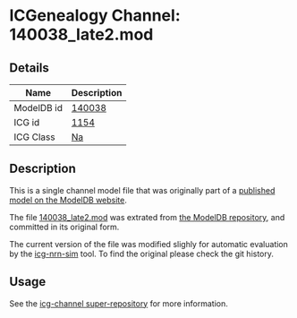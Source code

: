 # ICGenealogy Channel: 140038\_late2.mod

## Details

Name | Description
---- | -----------
ModelDB id | [140038](http://senselab.med.yale.edu/ModelDB/ShowModel.cshtml?model=140038)
ICG id | [1154](http://icg.neurotheory.ox.ac.uk/channels/2/1154)
ICG Class | [Na](http://icg.neurotheory.ox.ac.uk/channels/2)

## Description

This is a single channel model file that was originally part of a [published model on the ModelDB website](http://senselab.med.yale.edu/ModelDB/ShowModel.cshtml?model=140038).


The file [140038\_late2.mod](140038_late2.mod) was extrated from [the ModelDB repository](http://senselab.med.yale.edu/ModelDB/ShowModel.cshtml?model=140038), and committed in its original form.

The current version of the file was modified slighly for automatic evaluation by the [icg-nrn-sim](https://github.com/icgenealogy/icg-nrn-sim) tool. To find the original please check the git history.


## Usage

See the [icg-channel super-repository](https://github.com/icgenealogy/icg-channels) for more information.